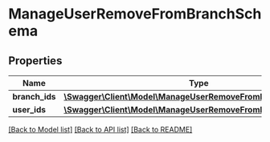 # ManageUserRemoveFromBranchSchema

## Properties
Name | Type | Description | Notes
------------ | ------------- | ------------- | -------------
**branch_ids** | [**\Swagger\Client\Model\ManageUserRemoveFromBranchBranchIds[]**](ManageUserRemoveFromBranchBranchIds.md) | Branch IDs | 
**user_ids** | [**\Swagger\Client\Model\ManageUserRemoveFromBranchUserIds[]**](ManageUserRemoveFromBranchUserIds.md) | User IDs | 

[[Back to Model list]](../README.md#documentation-for-models) [[Back to API list]](../README.md#documentation-for-api-endpoints) [[Back to README]](../README.md)


